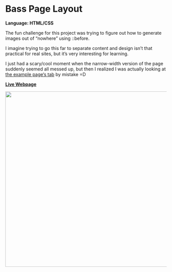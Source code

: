 # Bass Page Layout
<strong>Language: HTML/CSS</strong>

The fun challenge for this project was trying to figure out how to generate images out of “nowhere” using ::before.

I imagine trying to go this far to separate content and design isn’t that practical for real sites, but it’s very interesting for learning.

I just had a scary/cool moment when the narrow-width version of the page suddenly seemed all messed up, but then I realized I was actually looking at <a href="https://s3.amazonaws.com/codecademy-content/projects/bass/index.html">the example page‘s tab</a> by mistake =D

**<a href="http://dargacode.github.io/CodecademyBassLayout/">Live Webpage</a>**

<img src ="http://41.media.tumblr.com/f8af856157ea946017bb1e04447f01e8/tumblr_inline_o23w2uj57q1tvc5hi_1280.png" width="550">

